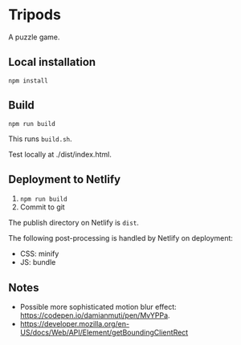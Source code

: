 # Tripods

A puzzle game.

## Local installation

`npm install`

## Build

`npm run build`

This runs `build.sh`.

Test locally at ./dist/index.html.

## Deployment to Netlify

1. `npm run build`
2. Commit to git

The publish directory on Netlify is `dist`.

The following post-processing is handled by Netlify on deployment:

* CSS: minify
* JS: bundle

## Notes

* Possible more sophisticated motion blur effect: https://codepen.io/damianmuti/pen/MvYPPa.
* https://developer.mozilla.org/en-US/docs/Web/API/Element/getBoundingClientRect
